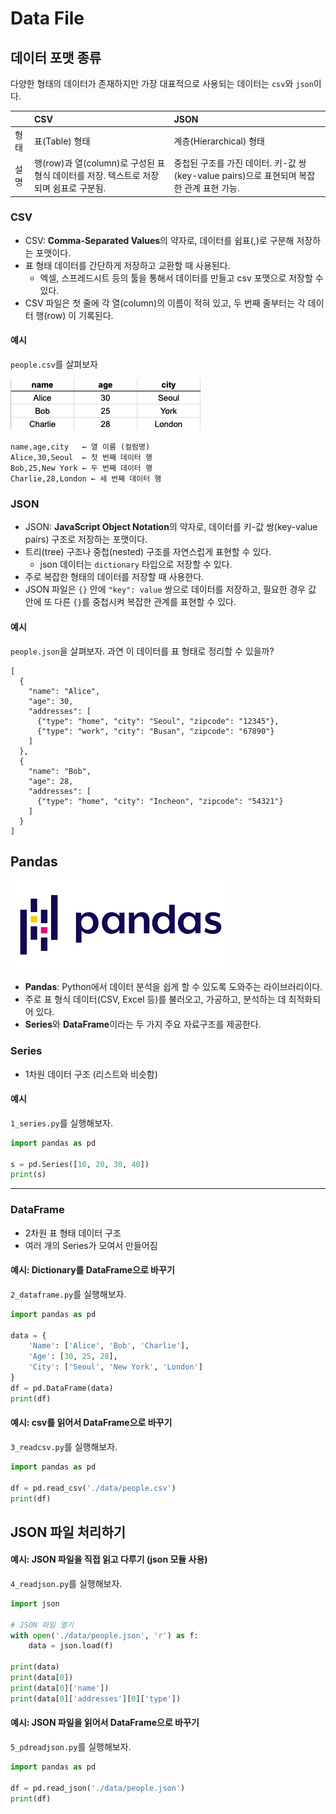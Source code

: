 # Data File

## 데이터 포맷 종류

다양한 형태의 데이터가 존재하지만 가장 대표적으로 사용되는 데이터는 `csv`와 `json`이다.

| | CSV | JSON |
|:---|:---|:---|
| 형태 | 표(Table) 형태 | 계층(Hierarchical) 형태 |
| 설명 | 행(row)과 열(column)로 구성된 표 형식 데이터를 저장. 텍스트로 저장되며 쉼표로 구분됨. | 중첩된 구조를 가진 데이터. 키-값 쌍(key-value pairs)으로 표현되며 복잡한 관계 표현 가능. |

### CSV

- CSV: **Comma-Separated Values**의 약자로, 데이터를 쉼표(,)로 구분해 저장하는 포맷이다.
- 표 형태 데이터를 간단하게 저장하고 교환할 때 사용된다.
  - 엑셀, 스프레드시트 등의 툴을 통해서 데이터를 만들고 csv 포맷으로 저장할 수 있다.
- CSV 파일은 첫 줄에 각 열(column)의 이름이 적혀 있고, 두 번째 줄부터는 각 데이터 행(row) 이 기록된다.

#### 예시
`people.csv`를 살펴보자

![image](./image/table.png)
```
name,age,city   ← 열 이름 (컬럼명)
Alice,30,Seoul  ← 첫 번째 데이터 행
Bob,25,New York ← 두 번째 데이터 행
Charlie,28,London ← 세 번째 데이터 행
```

### JSON

- JSON: **JavaScript Object Notation**의 약자로, 데이터를 키-값 쌍(key-value pairs) 구조로 저장하는 포맷이다.
- 트리(tree) 구조나 중첩(nested) 구조를 자연스럽게 표현할 수 있다.
  - json 데이터는 `dictionary` 타입으로 저장할 수 있다.
- 주로 복잡한 형태의 데이터를 저장할 때 사용한다.
- JSON 파일은 `{}` 안에 `"key": value` 쌍으로 데이터를 저장하고, 필요한 경우 값 안에 또 다른 `{}`를 중첩시켜 복잡한 관계를 표현할 수 있다.

#### 예시
`people.json`을 살펴보자. 과연 이 데이터를 표 형태로 정리할 수 있을까?
```
[
  {
    "name": "Alice",
    "age": 30,
    "addresses": [
      {"type": "home", "city": "Seoul", "zipcode": "12345"},
      {"type": "work", "city": "Busan", "zipcode": "67890"}
    ]
  },
  {
    "name": "Bob",
    "age": 28,
    "addresses": [
      {"type": "home", "city": "Incheon", "zipcode": "54321"}
    ]
  }
]
```

## Pandas
![image](./image/pandas.png)

- **Pandas**: Python에서 데이터 분석을 쉽게 할 수 있도록 도와주는 라이브러리이다.
- 주로 표 형식 데이터(CSV, Excel 등)를 불러오고, 가공하고, 분석하는 데 최적화되어 있다.
- **Series**와 **DataFrame**이라는 두 가지 주요 자료구조를 제공한다.


### Series
- 1차원 데이터 구조 (리스트와 비슷함)

#### 예시
`1_series.py`를 실행해보자.
```python
import pandas as pd

s = pd.Series([10, 20, 30, 40])
print(s)
```

---

### DataFrame
- 2차원 표 형태 데이터 구조
- 여러 개의 Series가 모여서 만들어짐

#### 예시: Dictionary를 DataFrame으로 바꾸기
`2_dataframe.py`를 실행해보자.
```python
import pandas as pd

data = {
    'Name': ['Alice', 'Bob', 'Charlie'],
    'Age': [30, 25, 28],
    'City': ['Seoul', 'New York', 'London']
}
df = pd.DataFrame(data)
print(df)
```

#### 예시: csv를 읽어서 DataFrame으로 바꾸기
`3_readcsv.py`를 실행해보자.
```python
import pandas as pd

df = pd.read_csv('./data/people.csv')
print(df)
```

## JSON 파일 처리하기

#### 예시: JSON 파일을 직접 읽고 다루기 (json 모듈 사용)
`4_readjson.py`를 실행해보자.
```python
import json

# JSON 파일 열기
with open('./data/people.json', 'r') as f:
    data = json.load(f)

print(data)
print(data[0])
print(data[0]['name'])
print(data[0]['addresses'][0]['type'])
```

#### 예시: JSON 파일을 읽어서 DataFrame으로 바꾸기
`5_pdreadjson.py`를 실행해보자.
```python
import pandas as pd

df = pd.read_json('./data/people.json')
print(df)
```

